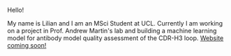 <!--https://github.com/anuraghazra/github-readme-stats -->

Hello!

My name is Lilian and I am an MSci Student at UCL. Currently I am working on a project in Prof. Andrew Martin's lab and building a machine learning model for antibody model quality assessment of the CDR-H3 loop. [Website coming soon!](https://lilian.bioinf.org.uk/)

